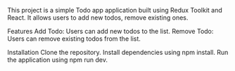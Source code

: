 This project is a simple Todo app application built using Redux Toolkit and React. It allows users to add new todos, remove existing ones.

Features
Add Todo: Users can add new todos to the list.
Remove Todo: Users can remove existing todos from the list.

Installation
Clone the repository.
Install dependencies using npm install.
Run the application using npm run dev.
